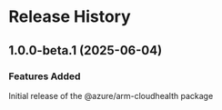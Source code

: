 # Release History
    
## 1.0.0-beta.1 (2025-06-04)

### Features Added

Initial release of the @azure/arm-cloudhealth package
